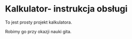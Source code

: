 # Kalkulator- instrukcja obsługi 

To jest prosty projekt kalkulatora.

Robimy go przy okazji nauki gita.